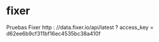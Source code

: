 # fixer
Pruebas Fixer
http : //data.fixer.io/api/latest ? access_key = d62ee6b9cf311bf16ec4535bc38a410f
